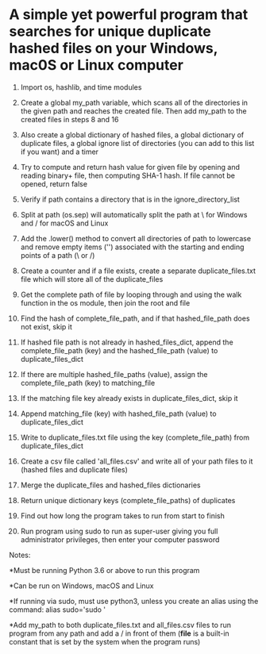 # A simple yet powerful program that searches for unique duplicate hashed files on your Windows, mac0S or Linux computer

1. Import os, hashlib, and time modules

2. Create a global my_path variable, which scans all of the directories in the given path and reaches the created file. Then add my_path to the created files in steps 8 and 16

3. Also create a global dictionary of hashed files, a global dictionary of duplicate files, a global ignore list of directories (you can add to this list if you want) and a timer

4. Try to compute and return hash value for given file by opening and reading binary+ file, then computing SHA-1 hash. If file cannot be opened, return false

5. Verify if path contains a directory that is in the ignore_directory_list

6. Split at path (os.sep) will automatically split the path at \ for Windows and / for macOS and Linux

7. Add the .lower() method to convert all directories of path to lowercase and remove empty items ('') associated with the starting and ending points of a path (\ or /)

8. Create a counter and if a file exists, create a separate duplicate_files.txt file which will store all of the duplicate_files

9. Get the complete path of file by looping through and using the walk function in the os module, then join the root and file

10. Find the hash of complete_file_path, and if that hashed_file_path does not exist, skip it

11. If hashed file path is not already in hashed_files_dict, append the complete_file_path (key) and the hashed_file_path (value) to duplicate_files_dict

12. If there are multiple hashed_file_paths (value), assign the complete_file_path (key) to matching_file

13. If the matching file key already exists in duplicate_files_dict, skip it

14. Append matching_file (key) with hashed_file_path (value) to duplicate_files_dict

15. Write to duplicate_files.txt file using the key (complete_file_path) from duplicate_files_dict

16. Create a csv file called 'all_files.csv' and write all of your path files to it (hashed files and duplicate files)

17. Merge the duplicate_files and hashed_files dictionaries

18. Return unique dictionary keys (complete_file_paths) of duplicates

19. Find out how long the program takes to run from start to finish

20. Run program using sudo to run as super-user giving you full administrator privileges, then enter your computer password

Notes:

*Must be running Python 3.6 or above to run this program

*Can be run on Windows, macOS and Linux

*If running via sudo, must use python3, unless you create an alias using the command: alias sudo='sudo '

*Add my_path to both duplicate_files.txt and all_files.csv files to run program from any path and add a / in front of them (__file__ is a built-in constant that is set by the system when the program runs)
